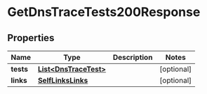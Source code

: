 

# GetDnsTraceTests200Response


## Properties

| Name | Type | Description | Notes |
|------------ | ------------- | ------------- | -------------|
|**tests** | [**List&lt;DnsTraceTest&gt;**](DnsTraceTest.md) |  |  [optional] |
|**links** | [**SelfLinksLinks**](SelfLinksLinks.md) |  |  [optional] |



